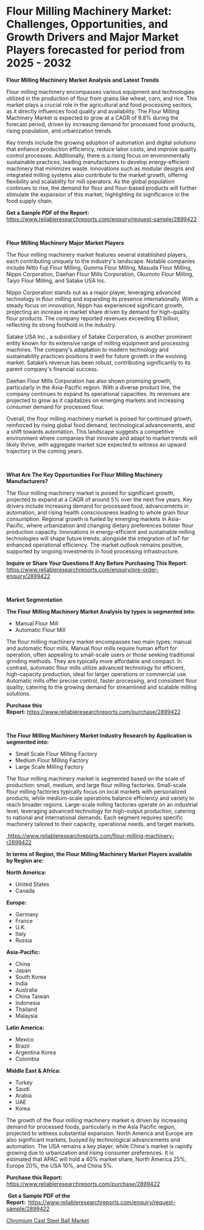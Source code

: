 <p><h1>Flour Milling Machinery Market: Challenges, Opportunities, and Growth Drivers and Major Market Players forecasted for period from 2025 - 2032</h1></p><p><strong>Flour Milling Machinery Market Analysis and Latest Trends</strong></p>
<p><p>Flour milling machinery encompasses various equipment and technologies utilized in the production of flour from grains like wheat, corn, and rice. This market plays a crucial role in the agricultural and food processing sectors, as it directly influences food quality and availability. The Flour Milling Machinery Market is expected to grow at a CAGR of 9.8% during the forecast period, driven by increasing demand for processed food products, rising population, and urbanization trends. </p><p>Key trends include the growing adoption of automation and digital solutions that enhance production efficiency, reduce labor costs, and improve quality control processes. Additionally, there is a rising focus on environmentally sustainable practices, leading manufacturers to develop energy-efficient machinery that minimizes waste. Innovations such as modular designs and integrated milling systems also contribute to the market growth, offering flexibility and scalability for mill operators. As the global population continues to rise, the demand for flour and flour-based products will further stimulate the expansion of this market, highlighting its significance in the food supply chain.</p></p>
<p><strong>Get a Sample PDF of the Report:&nbsp;</strong> <a href="https://www.reliableresearchreports.com/enquiry/request-sample/2899422?utm_campaign=2298&utm_medium=2&utm_source=Github&utm_content=ia&utm_term=15032025&utm_id=flour-milling-machinery">https://www.reliableresearchreports.com/enquiry/request-sample/2899422</a></p>
<p>&nbsp;</p>
<p><strong>Flour Milling Machinery Major Market Players</strong></p>
<p><p>The flour milling machinery market features several established players, each contributing uniquely to the industry's landscape. Notable companies include Nitto Fuji Flour Milling, Gumma Flour Milling, Masuda Flour Milling, Nippn Corporation, Daehan Flour Mills Corporation, Okumoto Flour Milling, Taiyo Flour Milling, and Satake USA Inc.</p><p>Nippn Corporation stands out as a major player, leveraging advanced technology in flour milling and expanding its presence internationally. With a steady focus on innovation, Nippn has experienced significant growth, projecting an increase in market share driven by demand for high-quality flour products. The company reported revenues exceeding $1 billion, reflecting its strong foothold in the industry.</p><p>Satake USA Inc., a subsidiary of Satake Corporation, is another prominent entity known for its extensive range of milling equipment and processing machines. The company's adaptation to modern technology and sustainability practices positions it well for future growth in the evolving market. Satake’s revenue has been robust, contributing significantly to its parent company's financial success.</p><p>Daehan Flour Mills Corporation has also shown promising growth, particularly in the Asia-Pacific region. With a diverse product line, the company continues to expand its operational capacities. Its revenues are projected to grow as it capitalizes on emerging markets and increasing consumer demand for processed flour.</p><p>Overall, the flour milling machinery market is poised for continued growth, reinforced by rising global food demand, technological advancements, and a shift towards automation. This landscape suggests a competitive environment where companies that innovate and adapt to market trends will likely thrive, with aggregate market size expected to witness an upward trajectory in the coming years.</p></p>
<p>&nbsp;</p>
<p><strong>What Are The Key Opportunities For Flour Milling Machinery Manufacturers?</strong></p>
<p><p>The flour milling machinery market is poised for significant growth, projected to expand at a CAGR of around 5% over the next five years. Key drivers include increasing demand for processed food, advancements in automation, and rising health consciousness leading to whole grain flour consumption. Regional growth is fueled by emerging markets in Asia-Pacific, where urbanization and changing dietary preferences bolster flour production capacity. Innovations in energy-efficient and sustainable milling technologies will shape future trends, alongside the integration of IoT for enhanced operational efficiency. The market outlook remains positive, supported by ongoing investments in food processing infrastructure.</p></p>
<p><strong>Inquire or Share Your Questions If Any Before Purchasing This Report:</strong> <a href="https://www.reliableresearchreports.com/enquiry/pre-order-enquiry/2899422?utm_campaign=2298&utm_medium=2&utm_source=Github&utm_content=ia&utm_term=15032025&utm_id=flour-milling-machinery">https://www.reliableresearchreports.com/enquiry/pre-order-enquiry/2899422</a></p>
<p>&nbsp;</p>
<p><strong>Market Segmentation</strong></p>
<p><strong>The Flour Milling Machinery Market Analysis by types is segmented into:</strong></p>
<p><ul><li>Manual Flour Mill</li><li>Automatic Flour Mill</li></ul></p>
<p><p>The flour milling machinery market encompasses two main types: manual and automatic flour mills. Manual flour mills require human effort for operation, often appealing to small-scale users or those seeking traditional grinding methods. They are typically more affordable and compact. In contrast, automatic flour mills utilize advanced technology for efficient, high-capacity production, ideal for larger operations or commercial use. Automatic mills offer precise control, faster processing, and consistent flour quality, catering to the growing demand for streamlined and scalable milling solutions.</p></p>
<p><strong>Purchase this Report:&nbsp;</strong><a href="https://www.reliableresearchreports.com/purchase/2899422?utm_campaign=2298&utm_medium=2&utm_source=Github&utm_content=ia&utm_term=15032025&utm_id=flour-milling-machinery">https://www.reliableresearchreports.com/purchase/2899422</a></p>
<p>&nbsp;</p>
<p><strong>The Flour Milling Machinery Market Industry Research by Application is segmented into:</strong></p>
<p><ul><li>Small Scale Flour Milling Factory</li><li>Medium Flour Milling Factory</li><li>Large Scale Milling Factory</li></ul></p>
<p><p>The flour milling machinery market is segmented based on the scale of production: small, medium, and large flour milling factories. Small-scale flour milling factories typically focus on local markets with personalized products, while medium-scale operations balance efficiency and variety to reach broader regions. Large-scale milling factories operate on an industrial level, leveraging advanced technology for high-output production, catering to national and international demands. Each segment requires specific machinery tailored to their capacity, operational needs, and target markets.</p></p>
<p><a href="https://www.reliableresearchreports.com/flour-milling-machinery-r2899422?utm_campaign=2298&utm_medium=2&utm_source=Github&utm_content=ia&utm_term=15032025&utm_id=flour-milling-machinery">&nbsp;https://www.reliableresearchreports.com/flour-milling-machinery-r2899422</a></p>
<p><strong>In terms of Region, the Flour Milling Machinery Market Players available by Region are:</strong></p>
<p>
    <p> <strong> North America: </strong>
        <ul>
            <li>United States</li>
            <li>Canada</li>
        </ul>
        </p> 
    <p> <strong> Europe: </strong>
        <ul>
            <li>Germany</li>
            <li>France</li>
            <li>U.K.</li>
            <li>Italy</li>
            <li>Russia</li>
        </ul>
        </p> 
    <p> <strong> Asia-Pacific: </strong>
        <ul>
            <li>China</li>
            <li>Japan</li>
            <li>South Korea</li>
            <li>India</li>
            <li>Australia</li>
            <li>China Taiwan</li>
            <li>Indonesia</li>
            <li>Thailand</li>
            <li>Malaysia</li>
        </ul>
        </p> 
    <p> <strong> Latin America: </strong>
        <ul>
            <li>Mexico</li>
            <li>Brazil</li>
            <li>Argentina Korea</li>
            <li>Colombia</li>
        </ul>
        </p> 
    <p> <strong> Middle East & Africa: </strong>
        <ul>
            <li>Turkey</li>
            <li>Saudi</li>
            <li>Arabia</li>
            <li>UAE</li>
            <li>Korea</li>
        </ul>
    </p>
    </p>
<p><p>The growth of the flour milling machinery market is driven by increasing demand for processed foods, particularly in the Asia Pacific region, projected to witness substantial expansion. North America and Europe are also significant markets, buoyed by technological advancements and automation. The USA remains a key player, while China's market is rapidly growing due to urbanization and rising consumer preferences. It is estimated that APAC will hold a 40% market share, North America 25%, Europe 20%, the USA 10%, and China 5%.</p></p>
<p><strong>Purchase this Report: </strong><a href="https://www.reliableresearchreports.com/purchase/2899422?utm_campaign=2298&utm_medium=2&utm_source=Github&utm_content=ia&utm_term=15032025&utm_id=flour-milling-machinery">https://www.reliableresearchreports.com/purchase/2899422</a></p>
<p>&nbsp;<strong>Get a Sample PDF of the Report:&nbsp;&nbsp;</strong><a href="https://www.reliableresearchreports.com/enquiry/request-sample/2899422?utm_campaign=2298&utm_medium=2&utm_source=Github&utm_content=ia&utm_term=15032025&utm_id=flour-milling-machinery">https://www.reliableresearchreports.com/enquiry/request-sample/2899422</a></p>
<p><strong></strong></p>
<p><p><a href="https://github.com/DianaWilson796/Market-Research-Report-List-1/blob/main/chromium-cast-steel-ball-market.md?utm_campaign=2298&utm_medium=2&utm_source=Github&utm_content=ia&utm_term=15032025&utm_id=flour-milling-machinery">Chromium Cast Steel Ball Market</a></p></p>